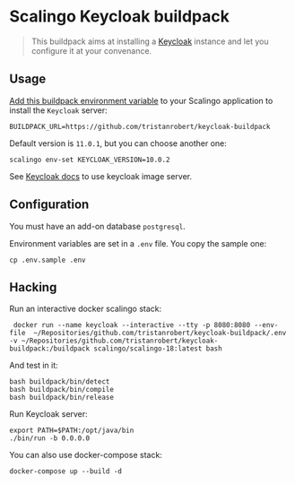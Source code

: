 # Scalingo Keycloak buildpack

> This buildpack aims at installing a [Keycloak](https://keycloak.org) instance and let you configure it at your convenance.

## Usage

[Add this buildpack environment variable][1] to your Scalingo application to install the `Keycloak` server:

```shell
BUILDPACK_URL=https://github.com/tristanrobert/keycloak-buildpack
```

Default version is `11.0.1`, but you can choose another one:

```shell
scalingo env-set KEYCLOAK_VERSION=10.0.2
```

See [Keycloak docs](https://github.com/keycloak/keycloak-containers/tree/master/server) to use keycloak image server.

## Configuration

You must have an add-on database `postgresql`.

Environment variables are set in a `.env` file. You copy the sample one:

```shell
cp .env.sample .env
```

## Hacking

Run an interactive docker scalingo stack:

```shell
 docker run --name keycloak --interactive --tty -p 8080:8080 --env-file  ~/Repositories/github.com/tristanrobert/keycloak-buildpack/.env -v ~/Repositories/github.com/tristanrobert/keycloak-buildpack:/buildpack scalingo/scalingo-18:latest bash
```

And test in it:

```shell
bash buildpack/bin/detect
bash buildpack/bin/compile
bash buildpack/bin/release
```

Run Keycloak server:

```shell
export PATH=$PATH:/opt/java/bin
./bin/run -b 0.0.0.0
```

You can also use docker-compose stack:

```shell
docker-compose up --build -d
```

[1]: https://doc.scalingo.com/platform/deployment/buildpacks/custom
